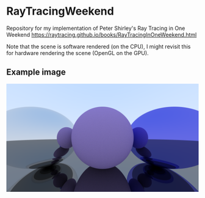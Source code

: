 # RayTracingWeekend
Repository for my implementation of Peter Shirley's Ray Tracing in One Weekend
https://raytracing.github.io/books/RayTracingInOneWeekend.html

Note that the scene is software rendered (on the CPU), I might revisit this for hardware rendering the scene (OpenGL on the GPU).

## Example image

![Spheres](assets/RayTracingExample.png)
